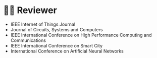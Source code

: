# 👨‍💼 Reviewer
* IEEE Internet of Things Journal
* Journal of Circuits, Systems and Computers
* IEEE International Conference on High Performance Computing and Communications
* IEEE International Conference on Smart City
* International Conference on Artificial Neural Networks
